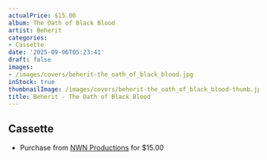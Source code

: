 ```yaml
---
actualPrice: $15.00
album: The Oath of Black Blood
artist: Beherit
categories:
- Cassette
date: '2025-09-06T05:23:41'
draft: false
images:
- /images/covers/beherit-the_oath_of_black_blood.jpg
inStock: true
thumbnailImage: /images/covers/beherit-the_oath_of_black_blood-thumb.jpg
title: Beherit - The Oath of Black Blood
---
```


## Cassette
* Purchase from [NWN Productions](http://shop.nwnprod.com/index.php?route=product/product&path=73&product_id=63325&sort=pd.name&order=ASC) for $15.00
